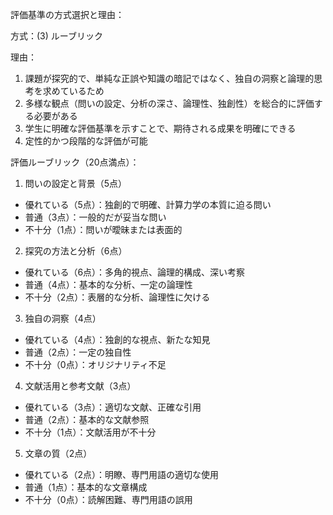 評価基準の方式選択と理由：

方式：(3) ルーブリック

理由：
1. 課題が探究的で、単純な正誤や知識の暗記ではなく、独自の洞察と論理的思考を求めているため
2. 多様な観点（問いの設定、分析の深さ、論理性、独創性）を総合的に評価する必要がある
3. 学生に明確な評価基準を示すことで、期待される成果を明確にできる
4. 定性的かつ段階的な評価が可能

評価ルーブリック（20点満点）：

1. 問いの設定と背景（5点）
- 優れている（5点）：独創的で明確、計算力学の本質に迫る問い
- 普通（3点）：一般的だが妥当な問い
- 不十分（1点）：問いが曖昧または表面的

2. 探究の方法と分析（6点）
- 優れている（6点）：多角的視点、論理的構成、深い考察
- 普通（4点）：基本的な分析、一定の論理性
- 不十分（2点）：表層的な分析、論理性に欠ける

3. 独自の洞察（4点）
- 優れている（4点）：独創的な視点、新たな知見
- 普通（2点）：一定の独自性
- 不十分（0点）：オリジナリティ不足

4. 文献活用と参考文献（3点）
- 優れている（3点）：適切な文献、正確な引用
- 普通（2点）：基本的な文献参照
- 不十分（1点）：文献活用が不十分

5. 文章の質（2点）
- 優れている（2点）：明瞭、専門用語の適切な使用
- 普通（1点）：基本的な文章構成
- 不十分（0点）：読解困難、専門用語の誤用